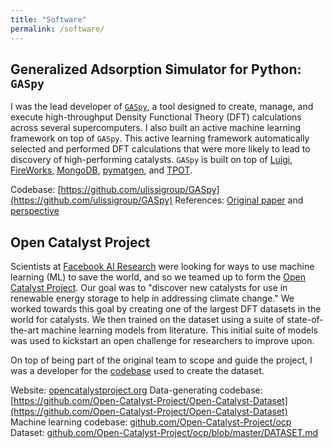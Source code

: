 ```yaml
---
title: "Software"
permalink: /software/
---
```



## Generalized Adsorption Simulator for Python:  `GASpy`

I was the lead developer of [`GASpy`](https://github.com/ulissigroup/GASpy), a tool designed to create, manage, and execute high-throughput Density Functional Theory (DFT) calculations across several supercomputers.
I also built an active machine learning framework on top of `GASpy`.
This active learning framework automatically selected and performed DFT calculations that were more likely to lead to discovery of high-performing catalysts.
`GASpy` is built on top of [Luigi](https://github.com/spotify/luigi), [FireWorks](https://github.com/materialsproject/fireworks), [MongoDB](https://www.mongodb.com/), [pymatgen](https://github.com/materialsproject/pymatgen), and [TPOT](https://github.com/EpistasisLab/tpot).

Codebase:  [https://github.com/ulissigroup/GASpy](https://github.com/ulissigroup/GASpy)
References:  [Original paper](https://www.nature.com/articles/s41929-018-0142-1) and [perspective](https://pubs.acs.org/doi/10.1021/acs.jcim.8b00386)


## Open Catalyst Project

Scientists at [Facebook AI Research](https://ai.facebook.com/) were looking for ways to use machine learning (ML) to save the world, and so we teamed up to form the [Open Catalyst Project](https://opencatalystproject.org/).
Our goal was to "discover new catalysts for use in renewable energy storage to help in addressing climate change."
We worked towards this goal by creating one of the largest DFT datasets in the world for catalysts.
We then trained on the dataset using a suite of state-of-the-art machine learning models from literature.
This initial suite of models was used to kickstart an open challenge for researchers to improve upon.

On top of being part of the original team to scope and guide the project, I was a developer for the [codebase](https://github.com/Open-Catalyst-Project/Open-Catalyst-Dataset) used to create the dataset.

Website: [opencatalystproject.org](https://opencatalystproject.org/)
Data-generating codebase: [https://github.com/Open-Catalyst-Project/Open-Catalyst-Dataset](https://github.com/Open-Catalyst-Project/Open-Catalyst-Dataset)
Machine learning codebase: [github.com/Open-Catalyst-Project/ocp](https://github.com/Open-Catalyst-Project/ocp)
Dataset: [github.com/Open-Catalyst-Project/ocp/blob/master/DATASET.md](https://github.com/Open-Catalyst-Project/ocp/blob/master/DATASET.md)
